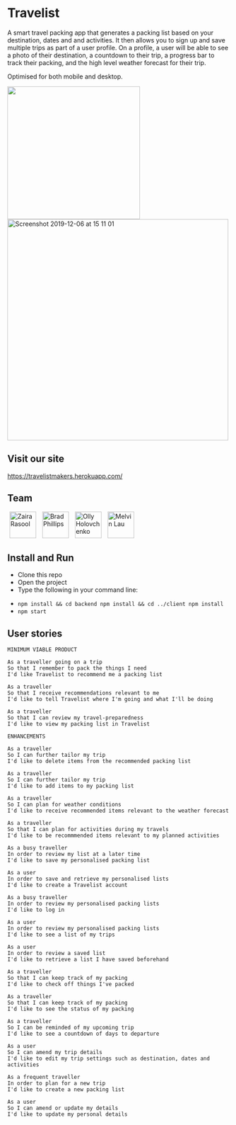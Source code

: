 # Travelist

A smart travel packing app that generates a packing list based on your destination, dates and and activities. It then allows you to sign up and save multiple trips as part of a user profile. On a profile, a user will be able to see a photo of their destination, a countdown to their trip, a progress bar to track their packing, and the high level weather forecast for their trip.

Optimised for both mobile and desktop.

<img src="https://user-images.githubusercontent.com/44139464/70333583-ad6d9b00-183b-11ea-83bc-d6f37bc5ff4a.png" width="300"><img width="500" alt="Screenshot 2019-12-06 at 15 11 01" src="https://user-images.githubusercontent.com/44139464/70334218-ee19e400-183c-11ea-9fea-0e070d1cb5ac.png">

## Visit our site

https://travelistmakers.herokuapp.com/

## Team

<a href="https://www.github.com/zraso" target="new"><img src="https://avatars2.githubusercontent.com/u/44139464?s=460&v=4" width="60" height="60" hspace="5" title="Zaira Rasool"></a>
<a href="https://www.github.com/bradjp" target="new"><img src="https://avatars1.githubusercontent.com/u/47543495?s=460&v=4" width="60" height="60" hspace="5" title="Brad Phillips"></a>
<a href="https://www.github.com/ollyholly" target="new"><img src="https://avatars1.githubusercontent.com/u/49103095?s=460&v=4" width="60" height="60" hspace="5" title="Olly Holovchenko"></a>
<a href="https://www.github.com/melvinlau" target="new"><img src="https://avatars1.githubusercontent.com/u/26098132?s=460&v=4" width="60" height="60" hspace="5" title="Melvin Lau"></a>

## Install and Run

- Clone this repo
- Open the project
- Type the following in your command line:
* `npm install && cd backend npm install && cd ../client npm install`
* `npm start`

## User stories

```
MINIMUM VIABLE PRODUCT

As a traveller going on a trip
So that I remember to pack the things I need
I'd like Travelist to recommend me a packing list

As a traveller
So that I receive recommendations relevant to me
I'd like to tell Travelist where I'm going and what I'll be doing

As a traveller
So that I can review my travel-preparedness
I'd like to view my packing list in Travelist
```

```
ENHANCEMENTS

As a traveller
So I can further tailor my trip
I'd like to delete items from the recommended packing list

As a traveller
So I can further tailor my trip
I'd like to add items to my packing list

As a traveller
So I can plan for weather conditions
I'd like to receive recommended items relevant to the weather forecast

As a traveller
So that I can plan for activities during my travels
I'd like to be recommmended items relevant to my planned activities

As a busy traveller
In order to review my list at a later time
I'd like to save my personalised packing list

As a user
In order to save and retrieve my personalised lists
I'd like to create a Travelist account

As a busy traveller
In order to review my personalised packing lists
I'd like to log in

As a user
In order to review my personalised packing lists
I'd like to see a list of my trips

As a user
In order to review a saved list
I'd like to retrieve a list I have saved beforehand

As a traveller
So that I can keep track of my packing
I'd like to check off things I've packed

As a traveller
So that I can keep track of my packing
I'd like to see the status of my packing

As a traveller
So I can be reminded of my upcoming trip
I'd like to see a countdown of days to departure

As a user
So I can amend my trip details
I'd like to edit my trip settings such as destination, dates and activities

As a frequent traveller
In order to plan for a new trip
I'd like to create a new packing list

As a user
So I can amend or update my details
I'd like to update my personal details
```


